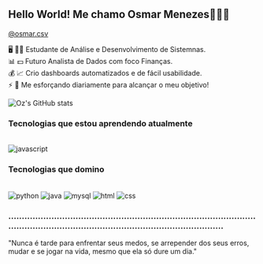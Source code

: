 ## Hello World! Me chamo Osmar Menezes✌🏻✨
[@osmar.csv](www.instagram.com/osmar.csv)

🖥️ 🧑‍💻 Estudante de Análise e Desenvolvimento de Sistemnas.<br/>
📊 💵 Futuro Analista de Dados com foco Finanças.<br/>
💰 📈 Crio dashboards automatizados e de fácil usabilidade.<br/> 
⚡ 🚀 Me esforçando diariamente para alcançar o meu objetivo!<br/>

![Oz's GitHub stats](https://github-readme-stats.vercel.app/api?username=gitdooz&show_icons=true&theme=cobalt)

### Tecnologias que estou aprendendo atualmente
<div style="display: inline_block"><br/>
  <img align="center" alt="javascript" src="https://img.shields.io/badge/logo-javascript-blue?logo=javascript"/>
</div>


### Tecnologias que domino
<div style="display: inline_block"><br/>
  <img align="center" alt="python" src="https://img.shields.io/badge/Python-3776AB?style=for-the-badge&logo=python&logoColor=white"/>
  <img align="center" alt="java" src="https://img.shields.io/badge/Java-ED8B00?style=for-the-badge&logo=openjdk&logoColor=white"/>
  <img align="center" alt="mysql" src="https://img.shields.io/badge/MySQL-00000F?style=for-the-badge&logo=mysql&logoColor=white"/>
  <img align="center" alt="html" src="https://img.shields.io/badge/HTML-239120?style=for-the-badge&logo=html5&logoColor=white"/>
  <img align="center" alt="css" src="https://img.shields.io/badge/CSS-239120?&style=for-the-badge&logo=css3&logoColor=white"/>
</div>

### ............................................................................................................................................................................

"Nunca é tarde para enfrentar seus medos, se arrepender dos seus erros, mudar e se jogar na vida, mesmo que ela só dure um dia."

